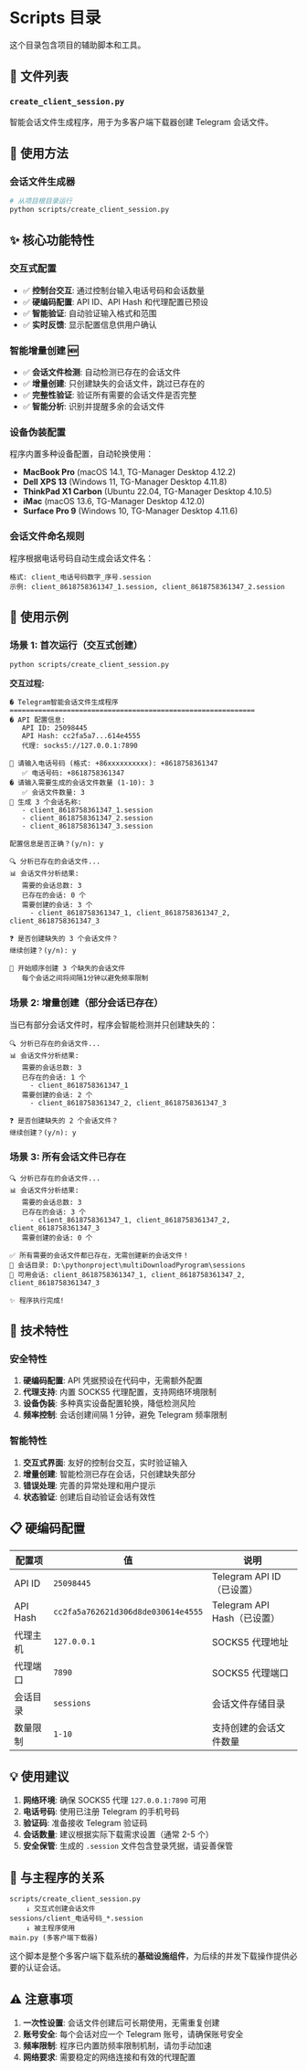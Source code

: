 # Scripts 目录

这个目录包含项目的辅助脚本和工具。

## 📁 文件列表

### `create_client_session.py`

智能会话文件生成程序，用于为多客户端下载器创建 Telegram 会话文件。

## 🚀 使用方法

### 会话文件生成器

```bash
# 从项目根目录运行
python scripts/create_client_session.py
```

## ✨ 核心功能特性

### 交互式配置

- ✅ **控制台交互**: 通过控制台输入电话号码和会话数量
- ✅ **硬编码配置**: API ID、API Hash 和代理配置已预设
- ✅ **智能验证**: 自动验证输入格式和范围
- ✅ **实时反馈**: 显示配置信息供用户确认

### 智能增量创建 🆕

- ✅ **会话文件检测**: 自动检测已存在的会话文件
- ✅ **增量创建**: 只创建缺失的会话文件，跳过已存在的
- ✅ **完整性验证**: 验证所有需要的会话文件是否完整
- ✅ **智能分析**: 识别并提醒多余的会话文件

### 设备伪装配置

程序内置多种设备配置，自动轮换使用：

- **MacBook Pro** (macOS 14.1, TG-Manager Desktop 4.12.2)
- **Dell XPS 13** (Windows 11, TG-Manager Desktop 4.11.8)
- **ThinkPad X1 Carbon** (Ubuntu 22.04, TG-Manager Desktop 4.10.5)
- **iMac** (macOS 13.6, TG-Manager Desktop 4.12.0)
- **Surface Pro 9** (Windows 10, TG-Manager Desktop 4.11.6)

### 会话文件命名规则

程序根据电话号码自动生成会话文件名：

```
格式: client_电话号码数字_序号.session
示例: client_8618758361347_1.session, client_8618758361347_2.session
```

## 🚀 使用示例

### 场景 1: 首次运行（交互式创建）

```bash
python scripts/create_client_session.py
```

**交互过程:**

```
� Telegram智能会话文件生成程序
============================================================
� API 配置信息:
   API ID: 25098445
   API Hash: cc2fa5a7...614e4555
   代理: socks5://127.0.0.1:7890

📱 请输入电话号码 (格式: +86xxxxxxxxxx): +8618758361347
   ✅ 电话号码: +8618758361347
� 请输入需要生成的会话文件数量 (1-10): 3
   ✅ 会话文件数量: 3
📝 生成 3 个会话名称:
   - client_8618758361347_1.session
   - client_8618758361347_2.session
   - client_8618758361347_3.session

配置信息是否正确？(y/n): y

🔍 分析已存在的会话文件...
📊 会话文件分析结果:
   需要的会话总数: 3
   已存在的会话: 0 个
   需要创建的会话: 3 个
     - client_8618758361347_1, client_8618758361347_2, client_8618758361347_3

❓ 是否创建缺失的 3 个会话文件？
继续创建？(y/n): y

🔄 开始顺序创建 3 个缺失的会话文件
   每个会话之间将间隔1分钟以避免频率限制
```

### 场景 2: 增量创建（部分会话已存在）

当已有部分会话文件时，程序会智能检测并只创建缺失的：

```
🔍 分析已存在的会话文件...
📊 会话文件分析结果:
   需要的会话总数: 3
   已存在的会话: 1 个
     - client_8618758361347_1
   需要创建的会话: 2 个
     - client_8618758361347_2, client_8618758361347_3

❓ 是否创建缺失的 2 个会话文件？
继续创建？(y/n): y
```

### 场景 3: 所有会话文件已存在

```
🔍 分析已存在的会话文件...
📊 会话文件分析结果:
   需要的会话总数: 3
   已存在的会话: 3 个
     - client_8618758361347_1, client_8618758361347_2, client_8618758361347_3
   需要创建的会话: 0 个

✅ 所有需要的会话文件都已存在，无需创建新的会话文件！
📁 会话目录: D:\pythonproject\multiDownloadPyrogram\sessions
📝 可用会话: client_8618758361347_1, client_8618758361347_2, client_8618758361347_3

✨ 程序执行完成!
```

## 🔧 技术特性

### 安全特性

1. **硬编码配置**: API 凭据预设在代码中，无需额外配置
2. **代理支持**: 内置 SOCKS5 代理配置，支持网络环境限制
3. **设备伪装**: 多种真实设备配置轮换，降低检测风险
4. **频率控制**: 会话创建间隔 1 分钟，避免 Telegram 频率限制

### 智能特性

1. **交互式界面**: 友好的控制台交互，实时验证输入
2. **增量创建**: 智能检测已存在会话，只创建缺失部分
3. **错误处理**: 完善的异常处理和用户提示
4. **状态验证**: 创建后自动验证会话有效性

## 📋 硬编码配置

| 配置项   | 值                                 | 说明                        |
| -------- | ---------------------------------- | --------------------------- |
| API ID   | `25098445`                         | Telegram API ID（已设置）   |
| API Hash | `cc2fa5a762621d306d8de030614e4555` | Telegram API Hash（已设置） |
| 代理主机 | `127.0.0.1`                        | SOCKS5 代理地址             |
| 代理端口 | `7890`                             | SOCKS5 代理端口             |
| 会话目录 | `sessions`                         | 会话文件存储目录            |
| 数量限制 | `1-10`                             | 支持创建的会话文件数量      |

## 💡 使用建议

1. **网络环境**: 确保 SOCKS5 代理 `127.0.0.1:7890` 可用
2. **电话号码**: 使用已注册 Telegram 的手机号码
3. **验证码**: 准备接收 Telegram 验证码
4. **会话数量**: 建议根据实际下载需求设置（通常 2-5 个）
5. **安全保管**: 生成的 `.session` 文件包含登录凭据，请妥善保管

## 🔄 与主程序的关系

```
scripts/create_client_session.py
    ↓ 交互式创建会话文件
sessions/client_电话号码_*.session
    ↓ 被主程序使用
main.py (多客户端下载器)
```

这个脚本是整个多客户端下载系统的**基础设施组件**，为后续的并发下载操作提供必要的认证会话。

## ⚠️ 注意事项

1. **一次性设置**: 会话文件创建后可长期使用，无需重复创建
2. **账号安全**: 每个会话对应一个 Telegram 账号，请确保账号安全
3. **频率限制**: 程序已内置防频率限制机制，请勿手动加速
4. **网络要求**: 需要稳定的网络连接和有效的代理配置
